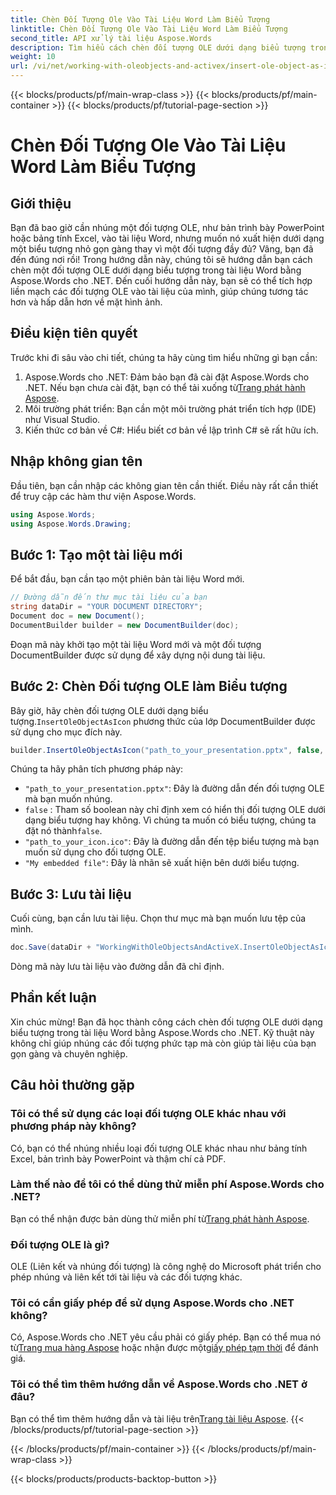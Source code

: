 ```yaml
---
title: Chèn Đối Tượng Ole Vào Tài Liệu Word Làm Biểu Tượng
linktitle: Chèn Đối Tượng Ole Vào Tài Liệu Word Làm Biểu Tượng
second_title: API xử lý tài liệu Aspose.Words
description: Tìm hiểu cách chèn đối tượng OLE dưới dạng biểu tượng trong tài liệu Word bằng Aspose.Words cho .NET. Làm theo hướng dẫn từng bước của chúng tôi để cải thiện tài liệu của bạn.
weight: 10
url: /vi/net/working-with-oleobjects-and-activex/insert-ole-object-as-icon/
---
```


{{< blocks/products/pf/main-wrap-class >}}
{{< blocks/products/pf/main-container >}}
{{< blocks/products/pf/tutorial-page-section >}}

# Chèn Đối Tượng Ole Vào Tài Liệu Word Làm Biểu Tượng

## Giới thiệu

Bạn đã bao giờ cần nhúng một đối tượng OLE, như bản trình bày PowerPoint hoặc bảng tính Excel, vào tài liệu Word, nhưng muốn nó xuất hiện dưới dạng một biểu tượng nhỏ gọn gàng thay vì một đối tượng đầy đủ? Vâng, bạn đã đến đúng nơi rồi! Trong hướng dẫn này, chúng tôi sẽ hướng dẫn bạn cách chèn một đối tượng OLE dưới dạng biểu tượng trong tài liệu Word bằng Aspose.Words cho .NET. Đến cuối hướng dẫn này, bạn sẽ có thể tích hợp liền mạch các đối tượng OLE vào tài liệu của mình, giúp chúng tương tác hơn và hấp dẫn hơn về mặt hình ảnh.

## Điều kiện tiên quyết

Trước khi đi sâu vào chi tiết, chúng ta hãy cùng tìm hiểu những gì bạn cần:

1.  Aspose.Words cho .NET: Đảm bảo bạn đã cài đặt Aspose.Words cho .NET. Nếu bạn chưa cài đặt, bạn có thể tải xuống từ[Trang phát hành Aspose](https://releases.aspose.com/words/net/).
2. Môi trường phát triển: Bạn cần một môi trường phát triển tích hợp (IDE) như Visual Studio.
3. Kiến thức cơ bản về C#: Hiểu biết cơ bản về lập trình C# sẽ rất hữu ích.

## Nhập không gian tên

Đầu tiên, bạn cần nhập các không gian tên cần thiết. Điều này rất cần thiết để truy cập các hàm thư viện Aspose.Words.

```csharp
using Aspose.Words;
using Aspose.Words.Drawing;
```

## Bước 1: Tạo một tài liệu mới

Để bắt đầu, bạn cần tạo một phiên bản tài liệu Word mới.

```csharp
// Đường dẫn đến thư mục tài liệu của bạn
string dataDir = "YOUR DOCUMENT DIRECTORY";
Document doc = new Document();
DocumentBuilder builder = new DocumentBuilder(doc);
```

Đoạn mã này khởi tạo một tài liệu Word mới và một đối tượng DocumentBuilder được sử dụng để xây dựng nội dung tài liệu.

## Bước 2: Chèn Đối tượng OLE làm Biểu tượng

 Bây giờ, hãy chèn đối tượng OLE dưới dạng biểu tượng.`InsertOleObjectAsIcon` phương thức của lớp DocumentBuilder được sử dụng cho mục đích này.

```csharp
builder.InsertOleObjectAsIcon("path_to_your_presentation.pptx", false, "path_to_your_icon.ico", "My embedded file");
```

Chúng ta hãy phân tích phương pháp này:
- `"path_to_your_presentation.pptx"`: Đây là đường dẫn đến đối tượng OLE mà bạn muốn nhúng.
- `false` : Tham số boolean này chỉ định xem có hiển thị đối tượng OLE dưới dạng biểu tượng hay không. Vì chúng ta muốn có biểu tượng, chúng ta đặt nó thành`false`.
- `"path_to_your_icon.ico"`: Đây là đường dẫn đến tệp biểu tượng mà bạn muốn sử dụng cho đối tượng OLE.
- `"My embedded file"`: Đây là nhãn sẽ xuất hiện bên dưới biểu tượng.

## Bước 3: Lưu tài liệu

Cuối cùng, bạn cần lưu tài liệu. Chọn thư mục mà bạn muốn lưu tệp của mình.

```csharp
doc.Save(dataDir + "WorkingWithOleObjectsAndActiveX.InsertOleObjectAsIcon.docx");
```

Dòng mã này lưu tài liệu vào đường dẫn đã chỉ định.

## Phần kết luận

Xin chúc mừng! Bạn đã học thành công cách chèn đối tượng OLE dưới dạng biểu tượng trong tài liệu Word bằng Aspose.Words cho .NET. Kỹ thuật này không chỉ giúp nhúng các đối tượng phức tạp mà còn giúp tài liệu của bạn gọn gàng và chuyên nghiệp.

## Câu hỏi thường gặp

### Tôi có thể sử dụng các loại đối tượng OLE khác nhau với phương pháp này không?

Có, bạn có thể nhúng nhiều loại đối tượng OLE khác nhau như bảng tính Excel, bản trình bày PowerPoint và thậm chí cả PDF.

### Làm thế nào để tôi có thể dùng thử miễn phí Aspose.Words cho .NET?

 Bạn có thể nhận được bản dùng thử miễn phí từ[Trang phát hành Aspose](https://releases.aspose.com/).

### Đối tượng OLE là gì?

OLE (Liên kết và nhúng đối tượng) là công nghệ do Microsoft phát triển cho phép nhúng và liên kết tới tài liệu và các đối tượng khác.

### Tôi có cần giấy phép để sử dụng Aspose.Words cho .NET không?

 Có, Aspose.Words cho .NET yêu cầu phải có giấy phép. Bạn có thể mua nó từ[Trang mua hàng Aspose](https://purchase.aspose.com/buy) hoặc nhận được một[giấy phép tạm thời](https://purchase.aspose.com/temporary-license/) để đánh giá.

### Tôi có thể tìm thêm hướng dẫn về Aspose.Words cho .NET ở đâu?

 Bạn có thể tìm thêm hướng dẫn và tài liệu trên[Trang tài liệu Aspose](https://reference.aspose.com/words/net/).
{{< /blocks/products/pf/tutorial-page-section >}}

{{< /blocks/products/pf/main-container >}}
{{< /blocks/products/pf/main-wrap-class >}}

{{< blocks/products/products-backtop-button >}}
